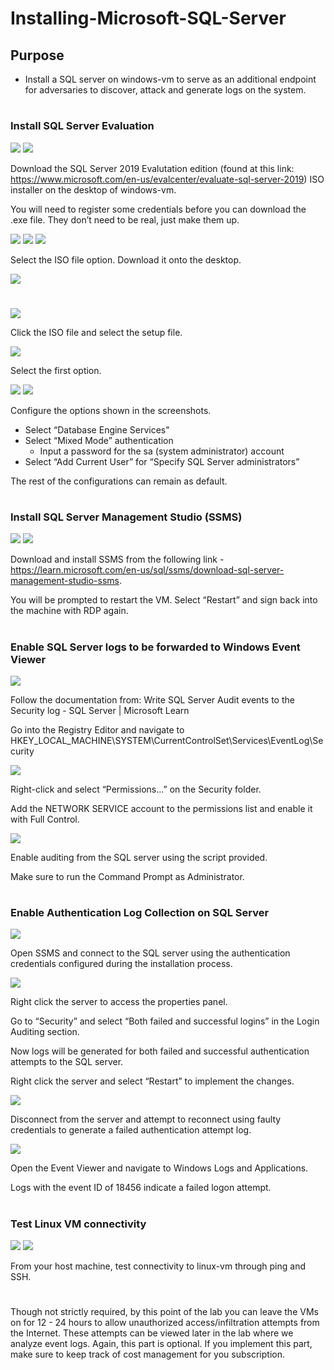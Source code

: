 # Installing-Microsoft-SQL-Server

<h2>Purpose</h2>

- Install a SQL server on windows-vm to serve as an additional endpoint for adversaries to discover, attack and generate logs on the system.

#
<h3>Install SQL Server Evaluation</h3>

<img src="https://raw.githubusercontent.com/melisaaaaaaaaa-er/Installing-Microsoft-SQL-Server-Images/main/7.png"/>

<img src="https://raw.githubusercontent.com/melisaaaaaaaaa-er/Installing-Microsoft-SQL-Server-Images/main/8.png"/>

Download the SQL Server 2019 Evalutation edition (found at this link: https://www.microsoft.com/en-us/evalcenter/evaluate-sql-server-2019) ISO installer on the desktop of windows-vm.

You will need to register some credentials before you can download the .exe file. They don’t need to be real, just make them up.

<img src="https://raw.githubusercontent.com/melisaaaaaaaaa-er/Installing-Microsoft-SQL-Server-Images/main/9.png"/>

<img src="https://raw.githubusercontent.com/melisaaaaaaaaa-er/Installing-Microsoft-SQL-Server-Images/main/10.png"/>

<img src="https://raw.githubusercontent.com/melisaaaaaaaaa-er/Installing-Microsoft-SQL-Server-Images/main/11.png"/>

Select the ISO file option. Download it onto the desktop.

<img src="https://raw.githubusercontent.com/melisaaaaaaaaa-er/Installing-Microsoft-SQL-Server-Images/main/12.png"/>

#
<img src="https://raw.githubusercontent.com/melisaaaaaaaaa-er/Installing-Microsoft-SQL-Server-Images/main/13.png"/>

Click the ISO file and select the setup file.

<img src="https://raw.githubusercontent.com/melisaaaaaaaaa-er/Installing-Microsoft-SQL-Server-Images/main/14.png"/>

Select the first option.

<img src="https://raw.githubusercontent.com/melisaaaaaaaaa-er/Installing-Microsoft-SQL-Server-Images/main/15.png"/>

<img src="https://raw.githubusercontent.com/melisaaaaaaaaa-er/Installing-Microsoft-SQL-Server-Images/main/16.png"/>

Configure the options shown in the screenshots.
- Select “Database Engine Services"
- Select “Mixed Mode” authentication
    - Input a password for the sa (system administrator) account
- Select “Add Current User” for “Specify SQL Server administrators”

The rest of the configurations can remain as default.

#
<h3>Install SQL Server Management Studio (SSMS)</h3>

<img src="https://raw.githubusercontent.com/melisaaaaaaaaa-er/Installing-Microsoft-SQL-Server-Images/main/17.png"/>

<img src="https://raw.githubusercontent.com/melisaaaaaaaaa-er/Installing-Microsoft-SQL-Server-Images/main/18.png"/>

Download and install SSMS from the following link - https://learn.microsoft.com/en-us/sql/ssms/download-sql-server-management-studio-ssms.

You will be prompted to restart the VM. Select “Restart” and sign back into the machine with RDP again.

#
<h3>Enable SQL Server logs to be forwarded to Windows Event Viewer</h3>

<img src="https://raw.githubusercontent.com/melisaaaaaaaaa-er/Installing-Microsoft-SQL-Server-Images/main/19.png"/>

Follow the documentation from: Write SQL Server Audit events to the Security log - SQL Server | Microsoft Learn 

Go into the Registry Editor and navigate to HKEY_LOCAL_MACHINE\SYSTEM\CurrentControlSet\Services\EventLog\Security

<img src="https://raw.githubusercontent.com/melisaaaaaaaaa-er/Installing-Microsoft-SQL-Server-Images/main/20.png"/>

Right-click and select “Permissions...” on the Security folder.

Add the NETWORK SERVICE account to the permissions list and enable it with Full Control.

<img src="https://raw.githubusercontent.com/melisaaaaaaaaa-er/Installing-Microsoft-SQL-Server-Images/main/21.png"/>

Enable auditing from the SQL server using the script provided.

Make sure to run the Command Prompt as Administrator.

#
<h3>Enable Authentication Log Collection on SQL Server</h3>

<img src="https://raw.githubusercontent.com/melisaaaaaaaaa-er/Installing-Microsoft-SQL-Server-Images/main/22.png"/>

Open SSMS and connect to the SQL server using the authentication credentials configured during the installation process.

<img src="https://raw.githubusercontent.com/melisaaaaaaaaa-er/Installing-Microsoft-SQL-Server-Images/main/23.png"/>

Right click the server to access the properties panel.

Go to “Security” and select “Both failed and successful logins” in the Login Auditing section.

Now logs will be generated for both failed and successful authentication attempts to the SQL server.

Right click the server and select “Restart” to implement the changes.

<img src="https://raw.githubusercontent.com/melisaaaaaaaaa-er/Installing-Microsoft-SQL-Server-Images/main/24.png"/>

Disconnect from the server and attempt to reconnect using faulty credentials to generate a failed authentication attempt log.

<img src="https://raw.githubusercontent.com/melisaaaaaaaaa-er/Installing-Microsoft-SQL-Server-Images/main/25.png"/>

Open the Event Viewer and navigate to Windows Logs and Applications.

Logs with the event ID of 18456 indicate a failed logon attempt.

#
<h3>Test Linux VM connectivity</h3>
<img src="https://raw.githubusercontent.com/melisaaaaaaaaa-er/Installing-Microsoft-SQL-Server-Images/main/26.png"/>

<img src="https://raw.githubusercontent.com/melisaaaaaaaaa-er/Installing-Microsoft-SQL-Server-Images/main/27.png"/>

From your host machine, test connectivity to linux-vm through ping and SSH.

#
Though not strictly required, by this point of the lab you can leave the VMs on for 12 - 24 hours to allow unauthorized access/infiltration attempts from the Internet. These attempts can be viewed later in the lab where we analyze event logs. Again, this part is optional. If you implement this part, make sure to keep track of cost management for you subscription.
